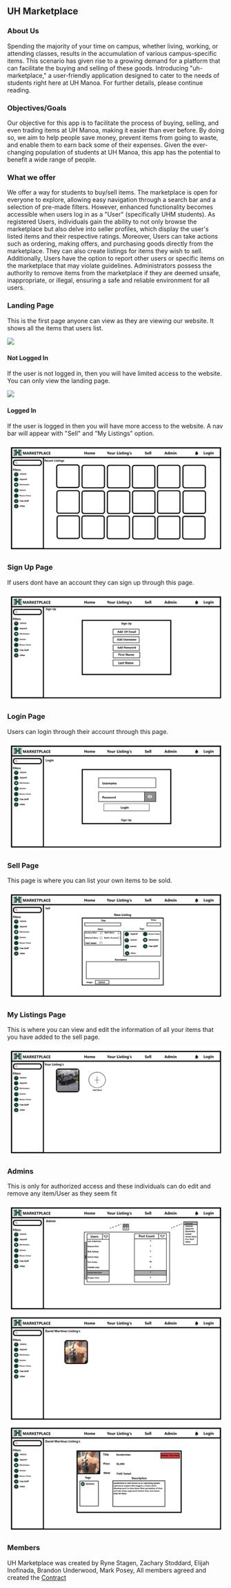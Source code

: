 ## UH Marketplace

### About Us

Spending the majority of your time on campus, whether living, working, or attending classes, results in the accumulation of various campus-specific items. This scenario has given rise to a growing demand for a platform that can facilitate the buying and selling of these goods. Introducing "uh-marketplace," a user-friendly application designed to cater to the needs of students right here at UH Manoa. For further details, please continue reading.

### Objectives/Goals

Our objective for this app is to facilitate the process of buying, selling, and even trading items at UH Manoa, making it easier than ever before. By doing so, we aim to help people save money, prevent items from going to waste, and enable them to earn back some of their expenses. Given the ever-changing population of students at UH Manoa, this app has the potential to benefit a wide range of people.

### What we offer

We offer a way for students to buy/sell items. The marketplace is open for everyone to explore, allowing easy navigation through a search bar and a selection of pre-made filters. However, enhanced functionality becomes accessible when users log in as a "User" (specifically UHM students). As registered Users, individuals gain the ability to not only browse the marketplace but also delve into seller profiles, which display the user's listed items and their respective ratings. Moreover, Users can take actions such as ordering, making offers, and purchasing goods directly from the marketplace. They can also create listings for items they wish to sell. Additionally, Users have the option to report other users or specific items on the marketplace that may violate guidelines. Administrators possess the authority to remove items from the marketplace if they are deemed unsafe, inappropriate, or illegal, ensuring a safe and reliable environment for all users.

### Landing Page
This is the first page anyone can view as they are viewing our website. It shows all the items that users list.

<img src="../.images/Home.png" class="img-thumnail">

#### Not Logged In

If the user is not logged in, then you will have limited access to the website. You can only view the landing page.

<img src="../.images/Home.png">

#### Logged In

If the user is logged in then you will have more access to the website. A nav bar will appear with "Sell" and "My Listings" option.

<img src=".images/Home.png">

### Sign Up Page

If users dont have an account they can sign up through this page.

<img src=".images/SignUp.png">

### Login Page

Users can login through their account through this page.

<img src=".images/Login.png">

### Sell Page

This page is where you can list your own items to be sold.

<img src=".images/Sell.png">

### My Listings Page

This is where you can view and edit the information of all your items that you have added to the sell page.

<img src=".images/Your Listing's.png">

### Admins

This is only for authorized access and these individuals can do edit and remove any item/User as they seem fit

<img src=".images/Admin.png">
<img src=".images/David Martinez Listing.png">
<img src=".images/David Martinez Listing 2.png">



### Members
UH Marketplace was created by 
Ryne Stagen, 
Zachary Stoddard,
Elijah Inofinada,
Brandon Underwood,
Mark Posey,
All members agreed and created the <a href="https://docs.google.com/document/d/1hA1DgIcQTYfmhvpeaGIpJnZtc9JGGncrJdrkwGfT2AQ/edit">Contract</a>
